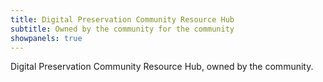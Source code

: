 ```yaml
---
title: Digital Preservation Community Resource Hub
subtitle: Owned by the community for the community
showpanels: true
---
```


Digital Preservation Community Resource Hub, owned by the community.

